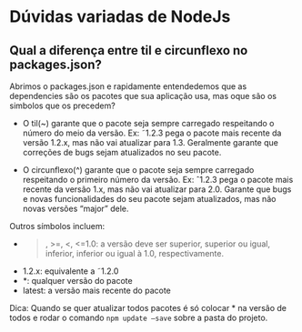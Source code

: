 # Dúvidas variadas de NodeJs

## Qual a diferença entre til e circunflexo no packages.json?

Abrimos o packages.json e rapidamente entendedemos que as dependencies são os pacotes que sua aplicação usa, mas oque são os simbolos que os precedem?

- O til(~) garante que o pacote seja sempre carregado  respeitando o número do meio da versão. Ex: ˜1.2.3 pega o pacote mais recente da versão 1.2.x, mas não vai atualizar para 1.3. Geralmente garante que correções de bugs sejam atualizados no seu pacote.

- O circunflexo(^) garante que o pacote seja sempre carregado respeitando o primeiro número da versão. Ex: ˆ1.2.3 pega o pacote mais recente da versão 1.x, mas não vai atualizar para 2.0. Garante que bugs e novas funcionalidades do seu pacote sejam atualizados, mas não novas versões “major” dele.

Outros símbolos incluem:

- >, >=, <, <=1.0: a versão deve ser superior, superior ou igual, inferior, inferior ou igual à 1.0, respectivamente.
- 1.2.x: equivalente a ˜1.2.0
- *: qualquer versão do pacote
- latest: a versão mais recente do pacote

Dica: Quando se quer atualizar todos pacotes é só colocar * na versão de todos e rodar o comando `npm update –save` sobre a pasta do projeto.